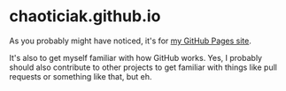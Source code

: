 # chaoticiak.github.io

As you probably might have noticed, it's for [my GitHub Pages site](chaoticiak.github.io).

It's also to get myself familiar with how GitHub works. Yes, I probably should also contribute to other projects to get familiar with things like pull requests or something like that, but eh.
